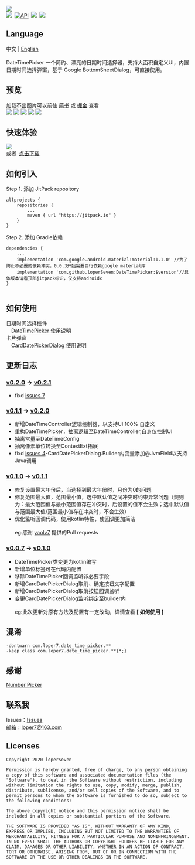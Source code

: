 ![](https://github.com/loperSeven/DateTimePicker/blob/master/images/title.png)
<br/>
[![](https://jitpack.io/v/loperSeven/DateTimePicker.svg)](https://jitpack.io/#loperSeven/DateTimePicker)&ensp;[![API](https://img.shields.io/badge/API-21%2B-brightgreen.svg?style=flat)](https://android-arsenal.com/api?level=21)&ensp;[![](https://img.shields.io/badge/platform-android-green)](https://github.com/loperSeven)&ensp;[![](https://img.shields.io/badge/license-MIT-blue)](https://opensource.org/licenses/MIT)
<br/>
## Language
中文 | [English](https://github.com/loperSeven/DateTimePicker/blob/master/README_EN.md)
<br/>
<br/>
DateTimePicker 一个简约、漂亮的日期时间选择器，支持大面积自定义UI，内置日期时间选择弹窗，基于 Google BottomSheetDialog，可直接使用。
<br/>
## 预览
加载不出图片可以前往 [简书](https://www.jianshu.com/p/5610db432512) 或 [掘金](https://juejin.im/post/5ecf7699e51d4578644e9320) 查看
<br/>
![](https://github.com/loperSeven/DateTimePicker/blob/master/images/card.gif)
![](https://github.com/loperSeven/DateTimePicker/blob/master/images/cube.gif)
![](https://github.com/loperSeven/DateTimePicker/blob/master/images/sta.gif)
![](https://github.com/loperSeven/DateTimePicker/blob/master/images/custom.gif)
![](https://github.com/loperSeven/DateTimePicker/blob/master/images/main.gif)
<br/>
## 快速体验
![](https://github.com/loperSeven/DateTimePicker/blob/master/images/app_qrcode.png)
<br/>
或者&ensp;[点击下载](http://fir.cqtencent.cn/dtpicker)
<br/>
## 如何引入
Step 1. 添加 JitPack repository 
```
allprojects {
	repositories {
		...
		maven { url "https://jitpack.io" }
	}
}
```
Step 2. 添加 Gradle依赖
```
dependencies {
    ...
    implementation 'com.google.android.material:material:1.1.0' //为了防止不必要的依赖冲突，0.0.3开始需要自行依赖google material库
    implementation 'com.github.loperSeven:DateTimePicker:$version'//具体版本请看顶部jitpack标识，仅支持androidx
}


```
## 如何使用
日期时间选择控件
<br/>
&ensp;&ensp;[DateTimePicker 使用说明](https://github.com/loperSeven/DateTimePicker/wiki/DateTimePicker-%E4%BD%BF%E7%94%A8%E8%AF%B4%E6%98%8E)
<br/>
卡片弹窗
<br/>
&ensp;&ensp;[CardDatePickerDialog 使用说明](https://github.com/loperSeven/DateTimePicker/wiki/CardDatePickerDialog-%E4%BD%BF%E7%94%A8%E8%AF%B4%E6%98%8E)
<br/>
## 更新日志
### [v0.2.0](https://github.com/loperSeven/DateTimePicker/releases/tag/0.2.0) -> [v0.2.1](https://github.com/loperSeven/DateTimePicker/releases/tag/0.2.1)
* fixd [issues 7](https://github.com/loperSeven/DateTimePicker/issues/7)

### [v0.1.1](https://github.com/loperSeven/DateTimePicker/releases/tag/0.1.1) -> [v0.2.0](https://github.com/loperSeven/DateTimePicker/releases/tag/0.2.0)
* 新增DateTimeController逻辑控制器，以支持UI 100% 自定义
* 重构DateTimePicker，抽离逻辑至DateTimeController,自身仅控制UI
* 抽离常量至DateTimeConfig
* 抽离像素单位转换至ContextExt拓展
* fixd [issues 4](https://github.com/loperSeven/DateTimePicker/issues/4)-CardDatePickerDialog.Builder内变量添加@JvmField以支持Java调用

### [v0.1.0](https://github.com/loperSeven/DateTimePicker/releases/tag/0.1.0) -> [v0.1.1](https://github.com/loperSeven/DateTimePicker/releases/tag/0.1.1)
* 修复设置最大年份后，当选择到最大年份时，月份为0的问题
* 修复范围最大值，范围最小值，选中默认值之间冲突时约束异常问题（规则为：最大范围值与最小范围值存在冲突时，后设置的值不会生效；选中默认值与范围最大值/范围最小值存在冲突时，不会生效）
* 优化监听回调代码，使用kotlin特性，使回调更加简洁
<br/><br/>eg:感谢 [yaolv7](https://github.com/yaolv7) 提供的Pull requests
### [v0.0.7](https://github.com/loperSeven/DateTimePicker/releases/tag/0.0.7) -> [v0.1.0](https://github.com/loperSeven/DateTimePicker/releases/tag/0.1.0)
* DateTimePicker类变更为kotlin编写
* 新增单位标签可在代码内配置
* 移除DateTimePicker回调监听非必要字段
* 新增CardDatePickerDialog取消、确定按钮文字配置
* 新增CardDatePickerDialog取消按钮回调监听
* 变更CardDatePickerDialog监听绑定至builder内
<br/><br/>eg:此次更新对原有方法及配置有一定改动，详情查看 <strong>[ 如何使用 ]</strong>

## 混淆
```
-dontwarn com.loper7.date_time_picker.**
-keep class com.loper7.date_time_picker.**{*;}
```
## 感谢
[Number Picker](https://github.com/ShawnLin013/NumberPicker)
<br/>
## 联系我
Issues：[Issues](https://github.com/loperSeven/DateTimePicker/issues)
<br/>
邮箱：loper7@163.com
<br/>
## Licenses
```
Copyright 2020 loperSeven

Permission is hereby granted, free of charge, to any person obtaining a copy of this software and associated documentation files (the "Software"), to deal in the Software without restriction, including without limitation the rights to use, copy, modify, merge, publish, distribute, sublicense, and/or sell copies of the Software, and to permit persons to whom the Software is furnished to do so, subject to the following conditions:

The above copyright notice and this permission notice shall be included in all copies or substantial portions of the Software.

THE SOFTWARE IS PROVIDED "AS IS", WITHOUT WARRANTY OF ANY KIND, EXPRESS OR IMPLIED, INCLUDING BUT NOT LIMITED TO THE WARRANTIES OF MERCHANTABILITY, FITNESS FOR A PARTICULAR PURPOSE AND NONINFRINGEMENT. IN NO EVENT SHALL THE AUTHORS OR COPYRIGHT HOLDERS BE LIABLE FOR ANY CLAIM, DAMAGES OR OTHER LIABILITY, WHETHER IN AN ACTION OF CONTRACT, TORT OR OTHERWISE, ARISING FROM, OUT OF OR IN CONNECTION WITH THE SOFTWARE OR THE USE OR OTHER DEALINGS IN THE SOFTWARE.
```

